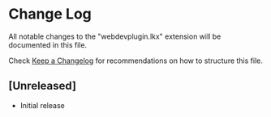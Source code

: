 <!--
 * @Description: your description
 * @Author: lkxian
 * @@@Email: lkxian888@163.com
 * @Date: 2022-09-27 10:50:31
 * @LastEditTime: 2022-09-27 14:47:15
-->

# Change Log

All notable changes to the "webdevplugin.lkx" extension will be documented in this file.

Check [Keep a Changelog](http://keepachangelog.com/) for recommendations on how to structure this file.

## [Unreleased]

- Initial release
